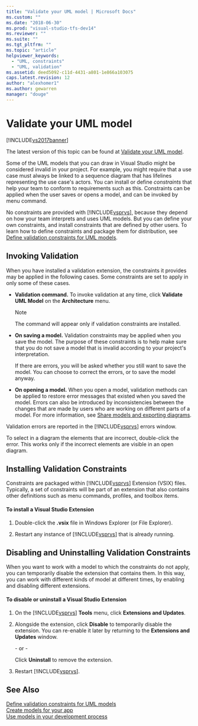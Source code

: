 ```yaml
---
title: "Validate your UML model | Microsoft Docs"
ms.custom: ""
ms.date: "2018-06-30"
ms.prod: "visual-studio-tfs-dev14"
ms.reviewer: ""
ms.suite: ""
ms.tgt_pltfrm: ""
ms.topic: "article"
helpviewer_keywords: 
  - "UML, constraints"
  - "UML, validation"
ms.assetid: deed5092-c11d-4431-a801-1e866a103075
caps.latest.revision: 12
author: "alexhomer1"
ms.author: gewarren
manager: "douge"
---
```

# Validate your UML model
[!INCLUDE[vs2017banner](../includes/vs2017banner.md)]

The latest version of this topic can be found at [Validate your UML model](https://docs.microsoft.com/visualstudio/modeling/validate-your-uml-model).  
  
Some of the UML models that you can draw in Visual Studio might be considered invalid in your project. For example, you might require that a use case must always be linked to a sequence diagram that has lifelines representing the use case's actors. You can install or define *constraints* that help your team to conform to requirements such as this. Constraints can be applied when the user saves or opens a model, and can be invoked by menu command.  
  
 No constraints are provided with [!INCLUDE[vsprvs](../includes/vsprvs-md.md)], because they depend on how your team interprets and uses UML models. But you can define your own constraints, and install constraints that are defined by other users. To learn how to define constraints and package them for distribution, see [Define validation constraints for UML models](../modeling/define-validation-constraints-for-uml-models.md).  
  
## Invoking Validation  
 When you have installed a validation extension, the constraints it provides may be applied in the following cases. Some constraints are set to apply in only some of these cases.  
  
-   **Validation command.** To invoke validation at any time, click **Validate UML Model** on the **Architecture** menu.  
  
    > [!NOTE]
    >  The command will appear only if validation constraints are installed.  
  
-   **On saving a model.** Validation constraints may be applied when you save the model. The purpose of these constraints is to help make sure that you do not save a model that is invalid according to your project's interpretation.  
  
     If there are errors, you will be asked whether you still want to save the model. You can choose to correct the errors, or to save the model anyway.  
  
-   **On opening a model.** When you open a model, validation methods can be applied to restore error messages that existed when you saved the model. Errors can also be introduced by inconsistencies between the changes that are made by users who are working on different parts of a model. For more information, see [Share models and exporting diagrams](../modeling/share-models-and-exporting-diagrams.md).  
  
 Validation errors are reported in the [!INCLUDE[vsprvs](../includes/vsprvs-md.md)] errors window.  
  
 To select in a diagram the elements that are incorrect, double-click the error. This works only if the incorrect elements are visible in an open diagram.  
  
## Installing Validation Constraints  
 Constraints are packaged within [!INCLUDE[vsprvs](../includes/vsprvs-md.md)] Extension (VSIX) files. Typically, a set of constraints will be part of an extension that also contains other definitions such as menu commands, profiles, and toolbox items.  
  
#### To install a Visual Studio Extension  
  
1.  Double-click the **.vsix** file in Windows Explorer (or File Explorer).  
  
2.  Restart any instance of [!INCLUDE[vsprvs](../includes/vsprvs-md.md)] that is already running.  
  
## Disabling and Uninstalling Validation Constraints  
 When you want to work with a model to which the constraints do not apply, you can temporarily disable the extension that contains them. In this way, you can work with different kinds of model at different times, by enabling and disabling different extensions.  
  
#### To disable or uninstall a Visual Studio Extension  
  
1.  On the [!INCLUDE[vsprvs](../includes/vsprvs-md.md)] **Tools** menu, click **Extensions and Updates**.  
  
2.  Alongside the extension, click **Disable** to temporarily disable the extension. You can re-enable it later by returning to the **Extensions and Updates** window.  
  
     \- or -  
  
     Click **Uninstall** to remove the extension.  
  
3.  Restart [!INCLUDE[vsprvs](../includes/vsprvs-md.md)].  
  
## See Also  
 [Define validation constraints for UML models](../modeling/define-validation-constraints-for-uml-models.md)   
 [Create models for your app](../modeling/create-models-for-your-app.md)   
 [Use models in your development process](../modeling/use-models-in-your-development-process.md)



